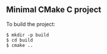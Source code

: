 Minimal CMake C project 
--------------------------
To build the project:
```
$ mkdir -p build
$ cd build
$ cmake ..
```
